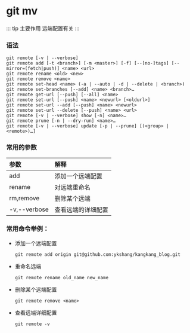 # git mv

::: tip 主要作用
远端配置有关
:::

### 语法

```git
git remote [-v | --verbose]
git remote add [-t <branch>] [-m <master>] [-f] [--[no-]tags] [--mirror=(fetch|push)] <name> <url>
git remote rename <old> <new>
git remote remove <name>
git remote set-head <name> (-a | --auto | -d | --delete | <branch>)
git remote set-branches [--add] <name> <branch>…​
git remote get-url [--push] [--all] <name>
git remote set-url [--push] <name> <newurl> [<oldurl>]
git remote set-url --add [--push] <name> <newurl>
git remote set-url --delete [--push] <name> <url>
git remote [-v | --verbose] show [-n] <name>…​
git remote prune [-n | --dry-run] <name>…​
git remote [-v | --verbose] update [-p | --prune] [(<group> | <remote>)…​]
```

### 常用的参数

| 参数           | 解释        |
|:------------ |:--------- |
| add          | 添加一个远端配置  |
| rename       | 对远端重命名    |
| rm,remove    | 删除某个远端    |
| -v,--verbose | 查看远端的详细配置 |

### 常用命令举例：

- 添加一个远端配置
  
  ```git
  git remote add origin git@github.com:ykshang/kangkang_blog.git
  ```

- 重命名远端
  
  ```git
  git remote rename old_name new_name
  ```

- 删除某个远端配置
  
  ```git
  git remote remove <name>
  ```

- 查看远端详细配置
  
  ```git
  git remote -v
  ```

